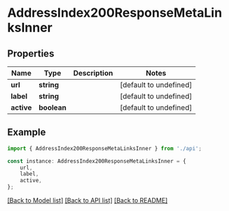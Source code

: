# AddressIndex200ResponseMetaLinksInner


## Properties

Name | Type | Description | Notes
------------ | ------------- | ------------- | -------------
**url** | **string** |  | [default to undefined]
**label** | **string** |  | [default to undefined]
**active** | **boolean** |  | [default to undefined]

## Example

```typescript
import { AddressIndex200ResponseMetaLinksInner } from './api';

const instance: AddressIndex200ResponseMetaLinksInner = {
    url,
    label,
    active,
};
```

[[Back to Model list]](../README.md#documentation-for-models) [[Back to API list]](../README.md#documentation-for-api-endpoints) [[Back to README]](../README.md)
